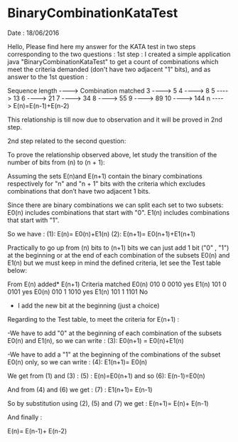 # BinaryCombinationKataTest
Date : 18/06/2016

Hello,
Please find here my answer for the KATA test in two steps corresponding to the two questions :
1st step :
I created a simple application java "BinaryCombinationKataTest" 
to get  a count of combinations which meet the criteria demanded (don't have two adjacent "1" bits),
and as answer to the 1st question :

Sequence length ----> Combination matched
3               ---->         5
4               ---->         8
5               ---->        13
6               ---->        21
7               ---->        34
8               ---->        55
9               ---->        89
10              ---->       144
n               ---->     E(n)=E(n-1)+E(n-2) 

This relationship is till now due to observation and it will be proved in 2nd step.

2nd step related to the second question:

To prove the relationship observed above, let study the transition of the number of bits
from (n) to (n + 1):

Assuming the sets E(n)and E(n+1) contain the binary combinations respectively for  "n" and "n + 1" bits
with the criteria which excludes combinations that don’t have two adjacent 1 bits.

Since there are binary combinations we can split each set to two subsets:
E0(n) includes combinations that start with "0".
E1(n) includes combinations that start with "1".

So we have : 
(1): E(n)= E0(n)+E1(n)
(2): E(n+1)= E0(n+1)+E1(n+1)

Practically to go up from (n) bits to (n+1) bits we can just add 1 bit ("0" , "1") at the beginning
or at the end of each combination of the subsets E0(n) and E1(n) but we must keep in mind the defined
criteria, let see the Test table below: 

From     E(n)	added*	E(n+1)	Criteria matched
E0(n)     010     0        0010            yes
E1(n)     101     0        0101            yes
E0(n)     010     1        1010            yes
E1(n)     101     1        1101            No

* I add the new bit at the beginning (just a choice)

Regarding to the Test table, to meet the criteria for E(n+1) :

-We have to add "0" at the beginning of each combination of the subsets E0(n) and E1(n), so we can write :
(3): E0(n+1) = E0(n)+E1(n) 

-We have to add a "1" at the beginning of the combinations of the subset E0(n) only, so we can write :
(4): E1(n+1)= E0(n)

We get from (1) and (3) :
(5) : E(n)=E0(n+1) and so (6): E(n-1)=E0(n)

And from (4) and (6) we get :
(7) : E1(n+1)= E(n-1)

So by substitution using (2), (5) and (7) we get :
E(n+1)= E(n)+ E(n-1)

And finally :

E(n)= E(n-1)+ E(n-2)


